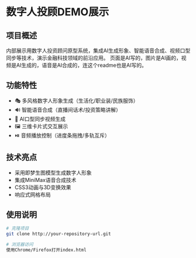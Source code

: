 # 数字人投顾DEMO展示

## 项目概述
内部展示用数字人投资顾问原型系统，集成AI生成形象、智能语音合成、视频口型同步等技术，演示金融科技领域的前沿应用。
页面是AI写的，图片是AI画的，视频是AI生成的，语音是AI合成的，连这个readme也是AI写的。

## 功能特性
- 🎭 多风格数字人形象生成（生活化/职业装/民族服饰）
- 🔊 智能语音合成（直播间话术/投资策略讲解）
- 🎥 AI口型同步视频生成
- 🖼️ 三维卡片式交互展示
- ⏯️ 音频播放控制（进度条拖拽/多轨互斥）

## 技术亮点
- 采用即梦生图模型生成数字人形象
- 集成MiniMax语音合成技术
- CSS3动画与3D变换效果
- 响应式网格布局

## 使用说明
```bash
# 克隆项目
git clone http://your-repository-url.git

# 浏览器访问
使用Chrome/Firefox打开index.html
